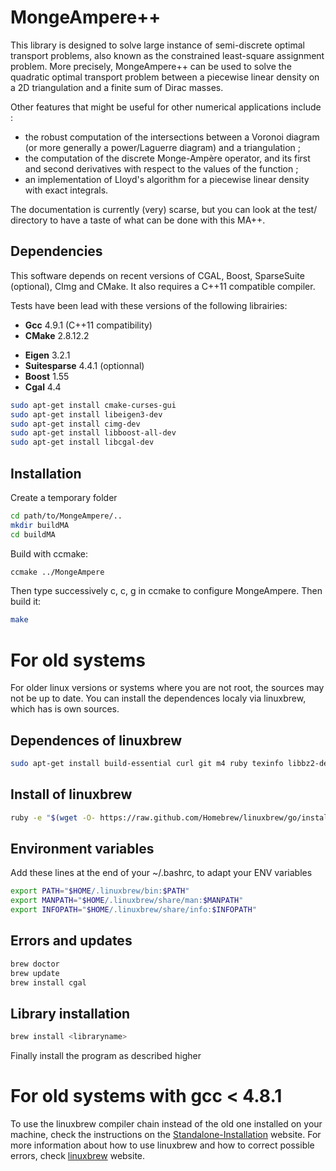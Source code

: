 MongeAmpere++
====================

This library is designed to solve large instance of semi-discrete optimal transport problems, also known as
the constrained least-square assignment problem. More precisely, MongeAmpere++ can be used to solve the quadratic
optimal transport problem between a piecewise linear density on a 2D triangulation and a finite sum of Dirac masses.

Other features that might be useful for other numerical applications include :

* the robust computation of the intersections between a Voronoi diagram (or more generally a power/Laguerre diagram)
  and a triangulation ;
* the computation of the discrete Monge-Ampère operator, and its first and second derivatives with respect to the values
  of the function ; 
* an implementation of Lloyd's algorithm for a piecewise linear density with exact integrals.

The documentation is currently (very) scarse, but you can look at the test/ directory to have a taste of what can be 
done with this MA++.

Dependencies
------------

This software depends on recent versions of CGAL, Boost, SparseSuite (optional), CImg and CMake. It also requires a C++11
compatible compiler.

Tests have been lead with these versions of the following librairies:

* **Gcc** 4.9.1 (C++11 compatibility)
* **CMake** 2.8.12.2
+ **Eigen** 3.2.1
+ **Suitesparse** 4.4.1 (optionnal)
+ **Boost** 1.55
+ **Cgal** 4.4

``` sh
sudo apt-get install cmake-curses-gui
sudo apt-get install libeigen3-dev
sudo apt-get install cimg-dev
sudo apt-get install libboost-all-dev
sudo apt-get install libcgal-dev
```

Installation
------------

Create a temporary folder

``` sh
cd path/to/MongeAmpere/..
mkdir buildMA
cd buildMA
```

Build with ccmake:

``` sh
ccmake ../MongeAmpere
```

Then type successively c, c, g in ccmake to configure MongeAmpere. Then build it:

``` sh
make
```

# For old systems

For older linux versions or systems where you are not root, the sources may not be up to date. You can install the dependences localy via linuxbrew, which has is own sources.

Dependences of linuxbrew
------------------------

``` sh
sudo apt-get install build-essential curl git m4 ruby texinfo libbz2-dev libcurl4-openssl-dev libexpat-dev libncurses-dev zlib1g-dev
```

Install of linuxbrew
--------------------

``` sh
ruby -e "$(wget -O- https://raw.github.com/Homebrew/linuxbrew/go/install)"
```

Environment variables
---------------------

Add these lines at the end of your ~/.bashrc, to adapt your ENV variables

``` sh
export PATH="$HOME/.linuxbrew/bin:$PATH"
export MANPATH="$HOME/.linuxbrew/share/man:$MANPATH"
export INFOPATH="$HOME/.linuxbrew/share/info:$INFOPATH"
```

Errors and updates
------------------

``` sh
brew doctor
brew update
brew install cgal
```

Library installation
--------------------

``` sh
brew install <libraryname>
```

Finally install the program as described higher

# For old systems with gcc < 4.8.1

To use the linuxbrew compiler chain instead of the old one installed on your machine, check the instructions on the [Standalone-Installation](https://github.com/Homebrew/linuxbrew/wiki/Standalone-Installation) website.
For more information about how to use linuxbrew and how to correct possible errors, check [linuxbrew](https://github.com/Homebrew/linuxbrew/) website.
